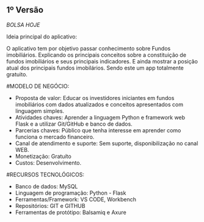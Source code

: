 
## 1º Versão
*BOLSA HOJE*

Ideia principal do aplicativo:

O aplicativo tem por objetivo passar conhecimento sobre Fundos imobiliários.
Explicando os principais conceitos sobre a constituição de fundos imobiliários e seus principais indicadores.
E ainda mostrar a posição atual dos principais fundos imobilários.
Sendo este um app totalmente gratuito.

#MODELO DE NEGÓCIO:

- Proposta de valor: Educar os investidores iniciantes em fundos imobiliários com dados atualizados e conceitos apresentados com linguagem simples.
- Atividades chaves: Aprender a linguagem Python e framework web Flask e a utilizar Git/GitHub e banco de dados.
- Parcerias chaves: Público que tenha interesse em aprender como funciona o mercado financeiro.
- Canal de atendimento e suporte: Sem suporte, disponibilização no canal WEB. 
- Monetização: Gratuíto
- Custos: Desenvolvimento.

#RECURSOS TECNOLÓGICOS:

- Banco de dados: MySQL
- Linguagem de programação: Python - Flask
- Ferramentas/Framework: VS CODE, Workbench
- Repositórios: GIT e GITHUB
- Ferramentas de protótipo: Balsamiq e Axure
